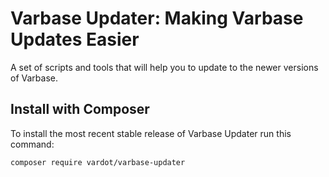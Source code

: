 # Varbase Updater: Making Varbase Updates Easier

A set of scripts and tools that will help you to update to the newer versions of Varbase.


## Install with Composer

To install the most recent stable release of Varbase Updater run this command:
```
composer require vardot/varbase-updater
```
